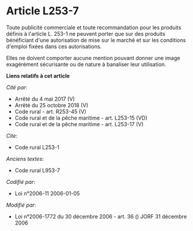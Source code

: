 # Article L253-7

Toute publicité commerciale et toute recommandation pour les produits définis à l'article L. 253-1 ne peuvent porter que sur
des produits bénéficiant d'une autorisation de mise sur le marché et sur les conditions d'emploi fixées dans ces
autorisations.

Elles ne doivent comporter aucune mention pouvant donner une image exagérément sécurisante ou de nature à banaliser leur
utilisation.

**Liens relatifs à cet article**

_Cité par_:

  - Arrêté du 4 mai 2017 (V)
  - Arrêté du 25 octobre 2018 (V)
  - Code rural - art. R253-45 (V)
  - Code rural et de la pêche maritime - art. L253-15 (VD)
  - Code rural et de la pêche maritime - art. L253-17 (V)

_Cite_:

  - Code rural L253-1

_Anciens textes_:

  - Code rural L953-7

_Codifié par_:

  - Loi n°2006-11 2006-01-05

_Modifié par_:

  - Loi n°2006-1772 du 30 décembre 2006 - art. 36 () JORF 31 décembre 2006
